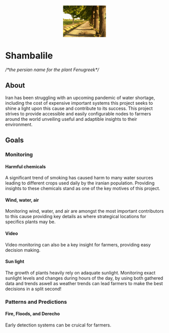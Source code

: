 <p align="center">
  <img src="https://github.com/k1nxx/shambalile/blob/main/project%20banner.jpg?raw=true" height="100" alt="Shambalile">
</p>

# Shambalile

*/\*the persian name for the plant Fenugreek\*/*

## About

Iran has been struggling with an upcoming pandemic of water shortage, including the cost of expensive important systems this project seeks to shine a light upon this cause and contribute to its success. This project strives to provide accessible and easily configurable nodes to farmers around the world unveiling useful and adaptible insights to their environment.

## Goals

### Monitoring

#### Harmful chemicals

A significant trend of smoking has caused harm to many water sources leading to different crops used daily by the iranian population. Providing insights to these chemicals stand as one of the key motives of this project.

#### Wind, water, air

Monitoring wind, water, and air are amongst the most important contributors to this cause providing key details as where strategical locations for specifics plants may be. 

#### Video

Video monitoring can also be a key insight for farmers, providing easy decision making.

#### Sun light

The growth of plants heavily rely on adaquate sunlight. Monitoring exact sunlight levels and changes during hours of the day, by using both gathered data and trends aswell as weather trends can lead farmers to make the best decisions in a split second!

### Patterns and Predictions

#### Fire, Floods, and Derecho 

Early detection systems can be cruical for farmers. 
